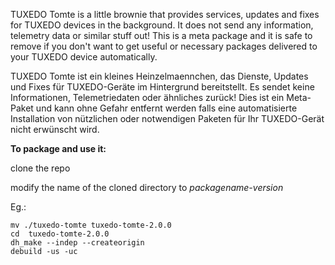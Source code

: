 TUXEDO Tomte is a little brownie that provides services, updates and fixes for
TUXEDO devices in the background. It does not send any information, telemetry
data or similar stuff out!
This is a meta package and it is safe to remove if you don't want to get useful
or necessary packages delivered to your TUXEDO device automatically.

TUXEDO Tomte ist ein kleines Heinzelmaennchen, das Dienste, Updates und Fixes
für TUXEDO-Geräte im Hintergrund bereitstellt. Es sendet keine Informationen,
Telemetriedaten oder ähnliches zurück!
Dies ist ein Meta-Paket und kann ohne Gefahr entfernt werden falls eine
automatisierte Installation von nützlichen oder notwendigen Paketen für Ihr
TUXEDO-Gerät nicht erwünscht wird.

**To package and use it:**

clone the repo

modify the name of the cloned directory to *packagename-version*

Eg.:

```
mv ./tuxedo-tomte tuxedo-tomte-2.0.0
cd  tuxedo-tomte-2.0.0
dh_make --indep --createorigin
debuild -us -uc
```

